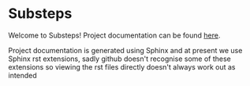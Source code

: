 Substeps
=======

Welcome to Substeps!  Project documentation can be found [here](http://technophobia.github.com/substeps/ "Substeps documentation").  

Project documentation is generated using Sphinx and at present we use Sphinx rst extensions, sadly github doesn't recognise some of these extensions so viewing the rst files directly doesn't always work out as intended


